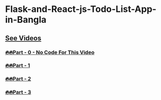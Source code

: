 # Flask-and-React-js-Todo-List-App-in-Bangla


<!-- ### [🔥🔥Part - 0]() -->

## [See Videos](https://www.youtube.com/playlist?list=PLsC9YeVUTz3_fqXYxLRxIIQfYWII7vLe4)
### [🔥🔥Part - 0 - No Code For This Video ](#)
### [🔥🔥Part - 1](https://github.com/codewithrafiq/Flask-and-React-js-Todo-List-App-in-Bangla/tree/a5e5ff059ba5a363a734f2b60c5c3746fb700994) 
### [🔥🔥Part - 2](https://github.com/codewithrafiq/Flask-and-React-js-Todo-List-App-in-Bangla/tree/440dd5165b2190420fc0f78e0edc6219e9a2c515)
### [🔥🔥Part - 3](https://github.com/codewithrafiq/Flask-and-React-js-Todo-List-App-in-Bangla/tree/18bce6c5094b2fa83ad5d9de920b363a1abaa984)
